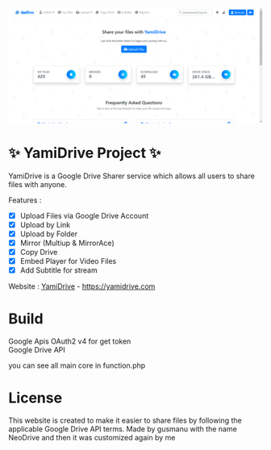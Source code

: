![Screenshoot](https://raw.githubusercontent.com/Akouji/YamiDrive-Google-Drive-Sharer/main/screenshot/dashboard.PNG)
# :sparkles: **YamiDrive Project** :sparkles:
YamiDrive is a Google Drive Sharer service which allows all users to share files with anyone.

Features :
- [x] Upload Files via Google Drive Account 
- [x] Upload by Link
- [x] Upload by Folder
- [x] Mirror (Multiup & MirrorAce)
- [x] Copy Drive
- [x] Embed Player for Video Files
- [x] Add Subtitle for stream

Website : [YamiDrive](https://yamidrive.com/) - https://yamidrive.com

# Build
Google Apis OAuth2 v4 for get token<br>
Google Drive API

you can see all main core in function.php

# License
This website is created to make it easier to share files by following the applicable Google Drive API terms.
Made by gusmanu with the name NeoDrive and then it was customized again by me
